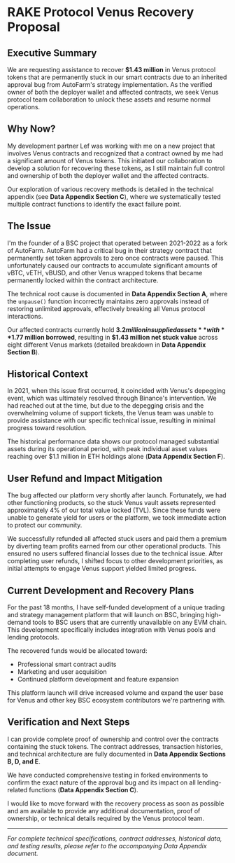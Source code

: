 # RAKE Protocol Venus Recovery Proposal

## Executive Summary

We are requesting assistance to recover **$1.43 million** in Venus protocol tokens that are permanently stuck in our smart contracts due to an inherited approval bug from AutoFarm's strategy implementation. As the verified owner of both the deployer wallet and affected contracts, we seek Venus protocol team collaboration to unlock these assets and resume normal operations.

## Why Now?

My development partner Lef was working with me on a new project that involves Venus contracts and recognized that a contract owned by me had a significant amount of Venus tokens. This initiated our collaboration to develop a solution for recovering these tokens, as I still maintain full control and ownership of both the deployer wallet and the affected contracts.

Our exploration of various recovery methods is detailed in the technical appendix (see **Data Appendix Section C**), where we systematically tested multiple contract functions to identify the exact failure point.

## The Issue

I'm the founder of a BSC project that operated between 2021-2022 as a fork of AutoFarm. AutoFarm had a critical bug in their strategy contract that permanently set token approvals to zero once contracts were paused. This unfortunately caused our contracts to accumulate significant amounts of vBTC, vETH, vBUSD, and other Venus wrapped tokens that became permanently locked within the contract architecture.

The technical root cause is documented in **Data Appendix Section A**, where the `unpause()` function incorrectly maintains zero approvals instead of restoring unlimited approvals, effectively breaking all Venus protocol interactions.

Our affected contracts currently hold **$3.2 million in supplied assets** with **$1.77 million borrowed**, resulting in **$1.43 million net stuck value** across eight different Venus markets (detailed breakdown in **Data Appendix Section B**).

## Historical Context

In 2021, when this issue first occurred, it coincided with Venus's depegging event, which was ultimately resolved through Binance's intervention. We had reached out at the time, but due to the depegging crisis and the overwhelming volume of support tickets, the Venus team was unable to provide assistance with our specific technical issue, resulting in minimal progress toward resolution.

The historical performance data shows our protocol managed substantial assets during its operational period, with peak individual asset values reaching over $1.1 million in ETH holdings alone (**Data Appendix Section F**).

## User Refund and Impact Mitigation

The bug affected our platform very shortly after launch. Fortunately, we had other functioning products, so the stuck Venus vault assets represented approximately 4% of our total value locked (TVL). Since these funds were unable to generate yield for users or the platform, we took immediate action to protect our community.

We successfully refunded all affected stuck users and paid them a premium by diverting team profits earned from our other operational products. This ensured no users suffered financial losses due to the technical issue. After completing user refunds, I shifted focus to other development priorities, as initial attempts to engage Venus support yielded limited progress.

## Current Development and Recovery Plans

For the past 18 months, I have self-funded development of a unique trading and strategy management platform that will launch on BSC, bringing high-demand tools to BSC users that are currently unavailable on any EVM chain. This development specifically includes integration with Venus pools and lending protocols.

The recovered funds would be allocated toward:

- Professional smart contract audits
- Marketing and user acquisition
- Continued platform development and feature expansion

This platform launch will drive increased volume and expand the user base for Venus and other key BSC ecosystem contributors we're partnering with.

## Verification and Next Steps

I can provide complete proof of ownership and control over the contracts containing the stuck tokens. The contract addresses, transaction histories, and technical architecture are fully documented in **Data Appendix Sections B, D, and E**.

We have conducted comprehensive testing in forked environments to confirm the exact nature of the approval bug and its impact on all lending-related functions (**Data Appendix Section C**).

I would like to move forward with the recovery process as soon as possible and am available to provide any additional documentation, proof of ownership, or technical details required by the Venus protocol team.

---

_For complete technical specifications, contract addresses, historical data, and testing results, please refer to the accompanying Data Appendix document._
